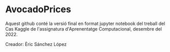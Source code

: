 # AvocadoPrices

Aquest github conté la versió final en format jupyter notebook del treball del Cas Kaggle de l'assignatura d'Aprenentatge Computacional, desembre del 2022.

Creador: Èric Sánchez López
